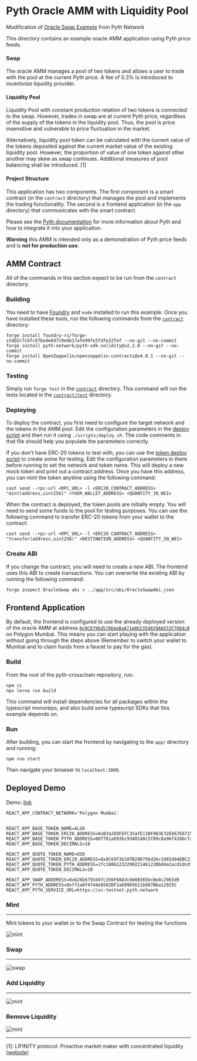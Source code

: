 # Pyth Oracle AMM with Liquidity Pool

Modification of [Oracle Swap Example](https://github.com/pyth-network/pyth-crosschain/tree/main/target_chains/ethereum/examples/oracle_swap) from Pyth Network

This directory contains an example oracle AMM application using Pyth price 
feeds.

#### Swap
The oracle AMM manages a pool of two tokens and allows a user to trade with the pool at the current Pyth price. A fee of 0.3% is introduced to incentivize liquidity provider.

#### Liquidity Pool
Liquidity Pool with constant production relation of two tokens is connected to the swap. However, trades in swap are at current Pyth price, regardless of the supply of the tokens in the liquidity pool. Thus, the pool is price insensitive and vulnerable to price fluctuation in the market.

Alternatively, liquidity pool token can be calculated with the current value of the tokens deposited against the current market value of the existing liquidity pool. However, the proportion of value of one token against other another may skew as swap continues. Additional measures of pool balancing shall be introduced. [1]

#### Project Structure
This application has two components. The first component is a smart contract (in the `contract` directory) that manages the pool and implements the trading functionality.
The second is a frontend application (in the `app` directory) that communicates with the smart contract.

Please see the [Pyth documentation](https://docs.pyth.network/documentation/pythnet-price-feeds) for more information about Pyth and how to integrate it into your application.

**Warning** this AMM is intended only as a demonstration of Pyth price feeds and is **not for production use**.

## AMM Contract

All of the commands in this section expect to be run from the `contract` directory.

### Building

You need to have [Foundry](https://getfoundry.sh/) and `node` installed to run this example.
Once you have installed these tools, run the following commands from the [`contract`](./contract) directory:

```
forge install foundry-rs/forge-std@2c7cbfc6fbede6d7c9e6b17afe997e3fdfe22fef --no-git --no-commit
forge install pyth-network/pyth-sdk-solidity@v2.2.0 --no-git --no-commit
forge install OpenZeppelin/openzeppelin-contracts@v4.8.1 --no-git --no-commit
```

### Testing

Simply run `forge test` in the [`contract`](./contract) directory. This command will run the
tests located in the [`contract/test`](./contract/test) directory.

### Deploying

To deploy the contract, you first need to configure the target network and the tokens in the AMM pool.
Edit the configuration parameters in the [deploy script](./contract/scripts/deploy.sh) and then run it using `./scripts/deploy.sh`.
The code comments in that file should help you populate the parameters correctly.

If you don't have ERC-20 tokens to test with, you can use the [token deploy script](./contract/scripts/deploy_token.sh) to create some for testing.
Edit the configuration parameters in there before running to set the network and token name.
This will deploy a new mock token and print out a contract address.
Once you have this address, you can mint the token anytime using the following command:

```
cast send --rpc-url <RPC_URL> -l <ERC20_CONTRACT_ADDRESS> "mint(address,uint256)" <YOUR_WALLET_ADDRESS> <QUANTITY_IN_WEI>
```

When the contract is deployed, the token pools are initially empty.
You will need to send some funds to the pool for testing purposes.
You can use the following command to transfer ERC-20 tokens from your wallet to the contract:

```
cast send --rpc-url <RPC_URL> -l <ERC20_CONTRACT_ADDRESS> "transfer(address,uint256)" <DESTINATION_ADDRESS> <QUANTITY_IN_WEI>
```

### Create ABI

If you change the contract, you will need to create a new ABI.
The frontend uses this ABI to create transactions.
You can overwrite the existing ABI by running the following command:

```
forge inspect OracleSwap abi > ../app/src/abi/OracleSwapAbi.json
```

## Frontend Application

By default, the frontend is configured to use the already deployed version of the oracle AMM
at address [`0x9C9796d57864eBaA71e8b2354029A8d72F7984cB`](https://mumbai.polygonscan.com/address/0x9C9796d57864eBaA71e8b2354029A8d72F7984cB) on Polygon Mumbai.
This means you can start playing with the application without going through the steps above (Remember to switch your wallet to Mumbai and to claim funds from a faucet to pay for the gas).

### Build

From the root of the pyth-crosschain repository, run:

```
npm ci
npx lerna run build
```

This command will install dependencies for all packages within the typescript monorepo, and also build some
typescript SDKs that this example depends on.

### Run

After building, you can start the frontend by navigating to the `app/` directory and running:

`npm run start`

Then navigate your browser to `localhost:3000`.

## Deployed Demo
Demo:
[link](https://pyth-oracle-swap-demo.netlify.app/)


```
REACT_APP_CONTRACT_NETWORK='Polygon Mumbai'


REACT_APP_BASE_TOKEN_NAME=ALGO
REACT_APP_BASE_TOKEN_ERC20_ADDRESS=0xB3a2EDFEFC35afE110F983E32Eb67E671501de1f
REACT_APP_BASE_TOKEN_PYTH_ADDRESS=08f781a893bc9340140c5f89c8a96f438bcfae4d1474cc0f688e3a52892c7318
REACT_APP_BASE_TOKEN_DECIMALS=18

REACT_APP_QUOTE_TOKEN_NAME=USD
REACT_APP_QUOTE_TOKEN_ERC20_ADDRESS=0x8C65F3b18fB29D756d26c1965d84DBC273487624
REACT_APP_QUOTE_TOKEN_PYTH_ADDRESS=1fc18861232290221461220bd4e2acd1dcdfbc89c84092c93c18bdc7756c1588
REACT_APP_QUOTE_TOKEN_DECIMALS=18

REACT_APP_SWAP_ADDERESS=0x626b6793497c356F68A3cb660365bcBe8c2963d9
REACT_APP_PYTH_ADDRESS=0xff1a0f4744e8582DF1aE09D5611b887B6a12925C
REACT_APP_PYTH_SERVICE_URL=https://xc-testnet.pyth.network

```

### Mint

---
Mint tokens to your wallet or to the Swap Contract for testing the functions

![mint](demo/mint.gif)

### Swap

---
![swap](demo/swap.gif)

### Add Liquidity

---
![mint](demo/addLiquidity.gif)

### Remove Liquidity

![mint](demo/removeLiquidity.gif)

---

[1]: LIFINITY protocol: Proactive market maker with concentrated liquidity [(website)](https://lifinity.io/)
